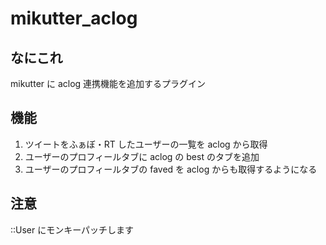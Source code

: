 mikutter\_aclog
===============

なにこれ
--------
mikutter に aclog 連携機能を追加するプラグイン

機能
----
1. ツイートをふぁぼ・RT したユーザーの一覧を aclog から取得
2. ユーザーのプロフィールタブに aclog の best のタブを追加
3. ユーザーのプロフィールタブの faved を aclog からも取得するようになる


注意
----
::User にモンキーパッチします

